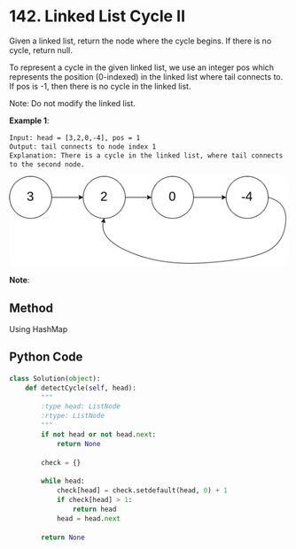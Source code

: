 # 142. Linked List Cycle II

Given a linked list, return the node where the cycle begins. If there is no cycle, return null.

To represent a cycle in the given linked list, we use an integer pos which represents the position (0-indexed) in the linked list where tail connects to. If pos is -1, then there is no cycle in the linked list.

Note: Do not modify the linked list.

**Example 1**:

    Input: head = [3,2,0,-4], pos = 1
    Output: tail connects to node index 1
    Explanation: There is a cycle in the linked list, where tail connects to the second node.

![](../others/graphs/141circularlinkedlist.png )

**Note**:

## Method

Using HashMap

## Python Code

```python
class Solution(object):
    def detectCycle(self, head):
        """
        :type head: ListNode
        :rtype: ListNode
        """
        if not head or not head.next:
            return None

        check = {}

        while head:
            check[head] = check.setdefault(head, 0) + 1
            if check[head] > 1:
                return head
            head = head.next

        return None
```
